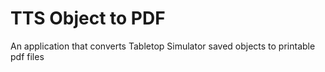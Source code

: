 # TTS Object to PDF
 An application that converts Tabletop Simulator saved objects to printable pdf files
